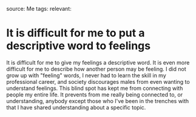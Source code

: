 source: Me
tags:
relevant:

# It is difficult for me to put a descriptive word to feelings

It is difficult for me to give my feelings a descriptive word. It is even more difficult for me to describe how another person may be feeling. I did not grow up with "feeling" words, I never had to learn the skill in my professional career, and society discourages males from even wanting to understand feelings. This blind spot has kept me from connecting with people my entire life. It prevents from me really being connected to, or understanding, anybody except those who I've been in the trenches with that I have shared understanding about a specific topic.
